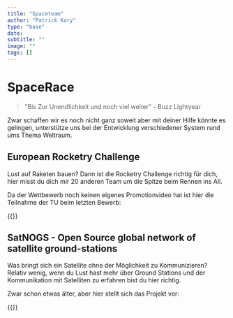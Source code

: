```yaml
---
title: "Spaceteam"
author: "Patrick Kary"
type: "base"
date: 
subtitle: ""
image: ""
tags: []
---
```


# SpaceRace

> "Bis Zur Unendlichkeit und noch viel weiter" - Buzz Lightyear 

Zwar schaffen wir es noch nicht ganz soweit aber mit deiner Hilfe könnte es gelingen, unterstütze uns bei der Entwicklung verschiedener System rund ums Thema Weltraum.


## European Rocketry Challenge

Lust auf Raketen bauen? Dann ist die Rocketry Challenge richtig für dich, hier misst du dich mir 20 anderen Team um die Spitze beim Rennen ins All.

Da der Wettbewerb noch keinen eigenes Promotionvideo hat ist hier die Teilnahme der TU beim letzten Bewerb:

{{<youtube Qn8gpAnxx9A>}}


## SatNOGS - Open Source global network of satellite ground-stations

Was bringt sich ein Satellite ohne der Möglichkeit zu Kommunizieren? Relativ wenig, wenn du Lust hast mehr über Ground Stations und der Kommunikation mit Satelliten zu erfahren bist du hier richtig. 

Zwar schon etwas älter, aber hier stellt sich das Projekt vor:

{{<youtube z92ALYRHOzc>}}



